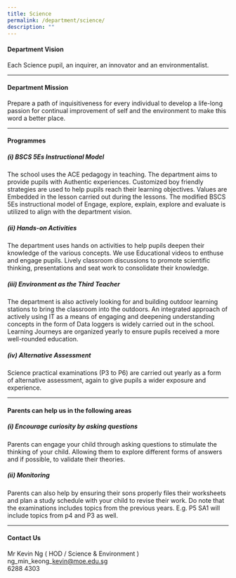 ```yaml
---
title: Science
permalink: /department/science/
description: ""
---
```

#### Department Vision

Each Science pupil, an inquirer, an innovator and an environmentalist.

* * *

#### Department Mission

Prepare a path of inquisitiveness for every individual to develop a life-long passion for continual improvement of self and the environment to make this word a better place.

* * *

#### Programmes

##### (i) BSCS 5Es Instructional Model

The school uses the ACE pedagogy in teaching. The department aims to provide pupils with Authentic experiences. Customized boy friendly strategies are used to help pupils reach their learning objectives. Values are Embedded in the lesson carried out during the lessons. The modified BSCS 5Es instructional model of Engage, explore, explain, explore and evaluate is utilized to align with the department vision.

##### (ii) Hands-on Activities

The department uses hands on activities to help pupils deepen their knowledge of the various concepts. We use Educational videos to enthuse and engage pupils. Lively classroom discussions to promote scientific thinking, presentations and seat work to consolidate their knowledge.

##### (iii) Environment as the Third Teacher

The department is also actively looking for and building outdoor learning stations to bring the classroom into the outdoors. An integrated approach of actively using IT as a means of engaging and deepening understanding concepts in the form of Data loggers is widely carried out in the school. Learning Journeys are organized yearly to ensure pupils received a more well-rounded education.

##### (iv) Alternative Assessment

Science practical examinations (P3 to P6) are carried out yearly as a form of alternative assessment, again to give pupils a wider exposure and experience.

* * *

#### Parents can help us in the following areas

##### (i) Encourage curiosity by asking questions

Parents can engage your child through asking questions to stimulate the thinking of your child. Allowing them to explore different forms of answers and if possible, to validate their theories.

##### (ii) Monitoring

Parents can also help by ensuring their sons properly files their worksheets and plan a study schedule with your child to revise their work. Do note that the examinations includes topics from the previous years. E.g. P5 SA1 will include topics from p4 and P3 as well.

* * *

#### Contact Us

Mr Kevin Ng ( HOD / Science & Environment )
<br> ng\_min\_keong\_kevin@moe.edu.sg
<br> 6288 4303